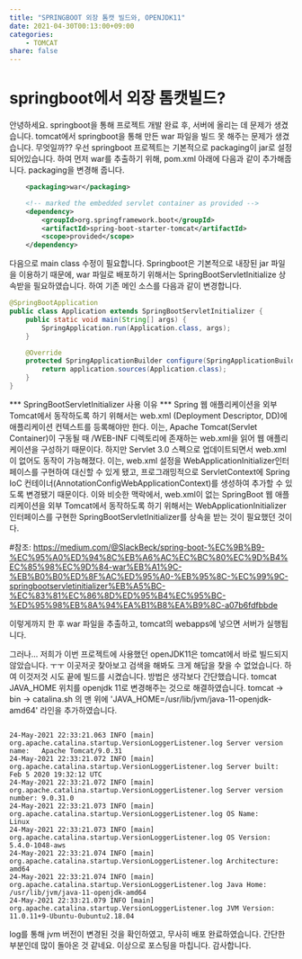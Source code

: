 ```yaml
---
title: "SPRINGBOOT 외장 톰캣 빌드와, OPENJDK11"
date: 2021-04-30T00:13:00+09:00
categories: 
    - TOMCAT
share: false
---
```



# springboot에서 외장 톰캣빌드?

안녕하세요. springboot을 통해 프로젝트 개발 완료 후, 서버에 올리는 데 문제가 생겼습니다. tomcat에서 springboot을 통해 만든 war 파일을 빌드 못 해주는 문제가 생겼습니다. 무엇일까?? 우선 springboot 프로젝트는 기본적으로 packaging이 jar로 설정되어있습니다.  하여 먼저 war를 추출하기 위해,
pom.xml 아래에 다음과 같이 추가해줍니다. packaging을 변경해 줍니다.


```xml
	<packaging>war</packaging>

    <!-- marked the embedded servlet container as provided --> 
    <dependency> 
        <groupId>org.springframework.boot</groupId> 
        <artifactId>spring-boot-starter-tomcat</artifactId> 
        <scope>provided</scope> 
    </dependency>
```
다음으로 main class 수정이 필요합니다. Springboot은 기본적으로 내장된 jar 파일을 이용하기 때문에, war 파일로 배포하기 위해서는 SpringBootServletInitialize 상속받을 필요하였습니다. 하여 기존 메인 소스를 다음과 같이 변경합니다.


```java
@SpringBootApplication
public class Application extends SpringBootServletInitializer {
	public static void main(String[] args) {
		SpringApplication.run(Application.class, args);
	}

	@Override
	protected SpringApplicationBuilder configure(SpringApplicationBuilder application) {
		return application.sources(Application.class);
	}
}
```


*** SpringBootServletInitializer 사용 이유 ***
Spring 웹 애플리케이션을 외부 Tomcat에서 동작하도록 하기 위해서는 web.xml (Deployment Descriptor, DD)에 애플리케이션 컨텍스트를 등록해야만 한다. 이는, Apache Tomcat(Servlet Container)이 구동될 때 /WEB-INF 디렉토리에 존재하는 web.xml을 읽어 웹 애플리케이션을 구성하기 때문이다. 
하지만 Servlet 3.0 스펙으로 업데이트되면서 web.xml이 없어도 동작이 가능해졌다. 이는, web.xml 설정을 WebApplicationInitializer인터페이스를 구현하여 대신할 수 있게 됐고, 프로그래밍적으로 ServletContext에 Spring IoC 컨테이너(AnnotationConfigWebApplicationContext)를 생성하여 추가할 수 있도록 변경됐기 때문이다.
이와 비슷한 맥락에서, web.xml이 없는 SpringBoot 웹 애플리케이션을 외부 Tomcat에서 동작하도록 하기 위해서는 WebApplicationInitializer 인터페이스를 구현한 SpringBootServletInitializer를 상속을 받는 것이 필요했던 것이다.

#참조: https://medium.com/@SlackBeck/spring-boot-%EC%9B%B9-%EC%95%A0%ED%94%8C%EB%A6%AC%EC%BC%80%EC%9D%B4%EC%85%98%EC%9D%84-war%EB%A1%9C-%EB%B0%B0%ED%8F%AC%ED%95%A0-%EB%95%8C-%EC%99%9C-springbootservletinitializer%EB%A5%BC-%EC%83%81%EC%86%8D%ED%95%B4%EC%95%BC-%ED%95%98%EB%8A%94%EA%B1%B8%EA%B9%8C-a07b6fdfbbde 



이렇게까지 한 후 war 파일을 추출하고, tomcat의 webapps에 넣으면 서버가 실행됩니다.


그러나... 저희가 이번 프로젝트에 사용했던 openJDK11은 tomcat에서 바로 빌드되지 않았습니다. ㅜㅜ 이곳저곳 찾아보고 검색을 해봐도 크게 해답을 찾을 수 없었습니다. 하여 이것저것 시도 끝에 빌드를 시켰습니다. 방법은 생각보다 간단했습니다. tomcat JAVA_HOME 위치를 openjdk 11로 변경해주는 것으로 해결하였습니다.
tomcat -> bin -> catalina.sh 의 맨 위에 'JAVA_HOME=/usr/lib/jvm/java-11-openjdk-amd64' 라인을 추가하였습니다.

```log

24-May-2021 22:33:21.063 INFO [main] org.apache.catalina.startup.VersionLoggerListener.log Server version name:   Apache Tomcat/9.0.31
24-May-2021 22:33:21.072 INFO [main] org.apache.catalina.startup.VersionLoggerListener.log Server built:          Feb 5 2020 19:32:12 UTC
24-May-2021 22:33:21.072 INFO [main] org.apache.catalina.startup.VersionLoggerListener.log Server version number: 9.0.31.0
24-May-2021 22:33:21.073 INFO [main] org.apache.catalina.startup.VersionLoggerListener.log OS Name:               Linux
24-May-2021 22:33:21.073 INFO [main] org.apache.catalina.startup.VersionLoggerListener.log OS Version:            5.4.0-1048-aws
24-May-2021 22:33:21.074 INFO [main] org.apache.catalina.startup.VersionLoggerListener.log Architecture:          amd64
24-May-2021 22:33:21.074 INFO [main] org.apache.catalina.startup.VersionLoggerListener.log Java Home:             /usr/lib/jvm/java-11-openjdk-amd64
24-May-2021 22:33:21.079 INFO [main] org.apache.catalina.startup.VersionLoggerListener.log JVM Version:           11.0.11+9-Ubuntu-0ubuntu2.18.04

```
log를 통해 jvm 버전이 변경된 것을 확인하였고, 무사히 배포 완료하였습니다. 간단한 부분인데 많이 돌아온 것 같네요. 이상으로 포스팅을 마칩니다. 감사합니다.
